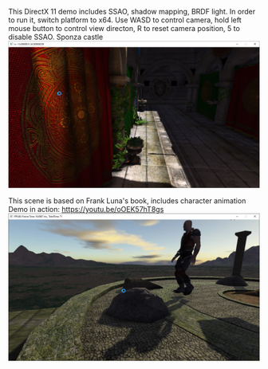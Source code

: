 This DirectX 11 demo includes SSAO, shadow mapping, BRDF light.
In order to run it, switch platform to x64.
Use WASD to control camera, hold left mouse button to control view directon, R to reset camera position, 5 to disable SSAO.
Sponza castle
![image](sponza0.png)

This scene is based on Frank Luna's book, includes character animation
Demo in action: https://youtu.be/oOEK57hT8gs
![image](Temple.png)